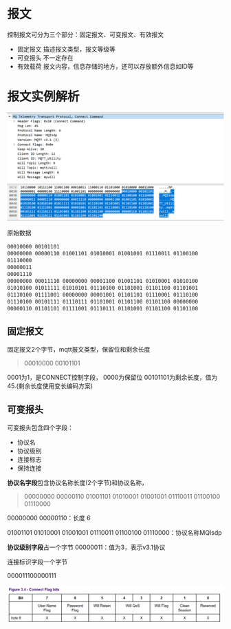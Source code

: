 
# 报文

控制报文可分为三个部分：固定报文、可变报文、有效报文

- 固定报文
    描述报文类型，报文等级等
- 可变报头
    不一定存在
- 有效载荷
    报文内容，信息存储的地方，还可以存放额外信息如ID等

# 报文实例解析

![mqtt连接](../img/mqtt/mqtt_connect_byte.png)

原始数据
```
00010000 00101101 
00000000 00000110 01001101 01010001 01001001 01110011 01100100 01110000 
00000011 
00001110 
00000000 00011110 00000000 00001100 01001101 01010001 01010100 01010100 01011111 01010101 01110100 01101001 01101100 01101001 01110100 01111001 00000000 00001001 01101101 01110001 01110100 01110100 00101111 01110111 01101001 01101100 01101100 00000000 00000110 01101101 01111001 01110111 01101001 01101100 01101100
```
## 固定报文

固定报文2个字节，mqtt报文类型，保留位和剩余长度
> 00010000 00101101

0001为1，是CONNECT控制字段，
0000为保留位
00101101为剩余长度，值为45.(剩余长度使用变长编码方案)

## 可变报头

可变报头包含四个字段：
- 协议名
- 协议级别
- 连接标志
- 保持连接

**协议名字段**包含协议名称长度(2个字节)和协议名称，
> 00000000 00000110 01001101 01010001 01001001 01110011 01100100 01110000

00000000 00000110：长度 6

01001101 01010001 01001001 01110011 01100100 01110000：协议名称MQIsdp

**协议级别字段**占一个字节
00000011：值为3，表示v3.1协议

连接标识字段一个字节

000011100000111

![配置](../img/mqtt/mqtt_connect_flag.png)
